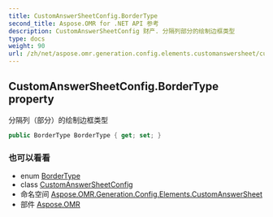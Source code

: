 ```yaml
---
title: CustomAnswerSheetConfig.BorderType
second_title: Aspose.OMR for .NET API 参考
description: CustomAnswerSheetConfig 财产. 分隔列部分的绘制边框类型
type: docs
weight: 90
url: /zh/net/aspose.omr.generation.config.elements.customanswersheet/customanswersheetconfig/bordertype/
---
```

## CustomAnswerSheetConfig.BorderType property

分隔列（部分）的绘制边框类型

```csharp
public BorderType BorderType { get; set; }
```

### 也可以看看

* enum [BorderType](../../../aspose.omr.generation.config.enums/bordertype/)
* class [CustomAnswerSheetConfig](../)
* 命名空间 [Aspose.OMR.Generation.Config.Elements.CustomAnswerSheet](../../customanswersheetconfig/)
* 部件 [Aspose.OMR](../../../)



